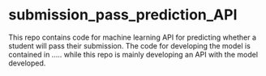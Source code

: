 # submission_pass_prediction_API

This repo contains code for machine learning API for predicting whether a student will pass their submission. The code for developing the model is contained in  ..... while this repo is mainly developing an API with the model developed.



